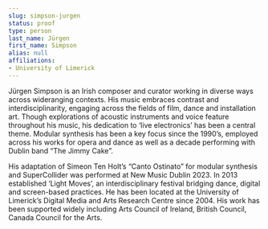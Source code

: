 ```yaml
---
slug: simpson-jurgen
status: proof
type: person
last_name: Jürgen
first_name: Simpson
alias: null
affiliations:
- University of Limerick
---
```


Jürgen Simpson is an Irish composer and curator working in diverse ways across wideranging contexts. His music embraces contrast and interdisciplinarity, engaging across the fields of film, dance and installation art. Though explorations of acoustic instruments and voice feature throughout his music, his dedication to ‘live electronics’ has been a central theme. Modular synthesis has been a key focus since the 1990’s, employed across his works for opera and dance as well as a decade performing with Dublin band “The Jimmy Cake”. 

His adaptation of Simeon Ten Holt’s “Canto Ostinato” for modular synthesis and SuperCollider was performed at New Music Dublin 2023. In 2013 established ‘Light Moves’, an interdisciplinary festival bridging dance, digital and screen-based practices. He has been located at the University of Limerick’s Digital Media and Arts Research Centre since 2004. His work has been supported widely including Arts Council of Ireland, British Council, Canada Council for the Arts.

